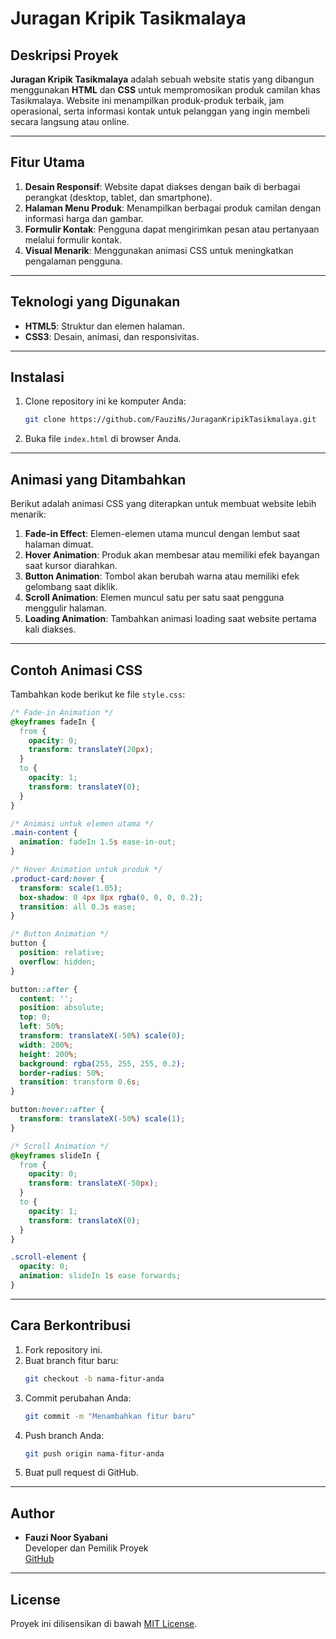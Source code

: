# Juragan Kripik Tasikmalaya

## Deskripsi Proyek

**Juragan Kripik Tasikmalaya** adalah sebuah website statis yang dibangun menggunakan **HTML** dan **CSS** untuk mempromosikan produk camilan khas Tasikmalaya. Website ini menampilkan produk-produk terbaik, jam operasional, serta informasi kontak untuk pelanggan yang ingin membeli secara langsung atau online.

---

## Fitur Utama

1. **Desain Responsif**: Website dapat diakses dengan baik di berbagai perangkat (desktop, tablet, dan smartphone).
2. **Halaman Menu Produk**: Menampilkan berbagai produk camilan dengan informasi harga dan gambar.
3. **Formulir Kontak**: Pengguna dapat mengirimkan pesan atau pertanyaan melalui formulir kontak.
4. **Visual Menarik**: Menggunakan animasi CSS untuk meningkatkan pengalaman pengguna.

---

## Teknologi yang Digunakan

- **HTML5**: Struktur dan elemen halaman.
- **CSS3**: Desain, animasi, dan responsivitas.

---

## Instalasi

1. Clone repository ini ke komputer Anda:

   ```bash
   git clone https://github.com/FauziNs/JuraganKripikTasikmalaya.git
   ```

2. Buka file `index.html` di browser Anda.

---

## Animasi yang Ditambahkan
Berikut adalah animasi CSS yang diterapkan untuk membuat website lebih menarik:

1. **Fade-in Effect**: Elemen-elemen utama muncul dengan lembut saat halaman dimuat.
2. **Hover Animation**: Produk akan membesar atau memiliki efek bayangan saat kursor diarahkan.
3. **Button Animation**: Tombol akan berubah warna atau memiliki efek gelombang saat diklik.
4. **Scroll Animation**: Elemen muncul satu per satu saat pengguna menggulir halaman.
5. **Loading Animation**: Tambahkan animasi loading saat website pertama kali diakses.

---

## Contoh Animasi CSS
Tambahkan kode berikut ke file `style.css`:

```css
/* Fade-in Animation */
@keyframes fadeIn {
  from {
    opacity: 0;
    transform: translateY(20px);
  }
  to {
    opacity: 1;
    transform: translateY(0);
  }
}

/* Animasi untuk elemen utama */
.main-content {
  animation: fadeIn 1.5s ease-in-out;
}

/* Hover Animation untuk produk */
.product-card:hover {
  transform: scale(1.05);
  box-shadow: 0 4px 8px rgba(0, 0, 0, 0.2);
  transition: all 0.3s ease;
}

/* Button Animation */
button {
  position: relative;
  overflow: hidden;
}

button::after {
  content: '';
  position: absolute;
  top: 0;
  left: 50%;
  transform: translateX(-50%) scale(0);
  width: 200%;
  height: 200%;
  background: rgba(255, 255, 255, 0.2);
  border-radius: 50%;
  transition: transform 0.6s;
}

button:hover::after {
  transform: translateX(-50%) scale(1);
}

/* Scroll Animation */
@keyframes slideIn {
  from {
    opacity: 0;
    transform: translateX(-50px);
  }
  to {
    opacity: 1;
    transform: translateX(0);
  }
}

.scroll-element {
  opacity: 0;
  animation: slideIn 1s ease forwards;
}
```

---

## Cara Berkontribusi

1. Fork repository ini.
2. Buat branch fitur baru:
   ```bash
   git checkout -b nama-fitur-anda
   ```
3. Commit perubahan Anda:
   ```bash
   git commit -m "Menambahkan fitur baru"
   ```
4. Push branch Anda:
   ```bash
   git push origin nama-fitur-anda
   ```
5. Buat pull request di GitHub.

---

## Author

- **Fauzi Noor Syabani**  
  Developer dan Pemilik Proyek  
  [GitHub](https://github.com/FauziNs)

---

## License

Proyek ini dilisensikan di bawah [MIT License](LICENSE).
